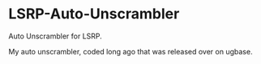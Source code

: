 # LSRP-Auto-Unscrambler
Auto Unscrambler for LSRP.


My auto unscrambler, coded long ago that was released over on ugbase.
